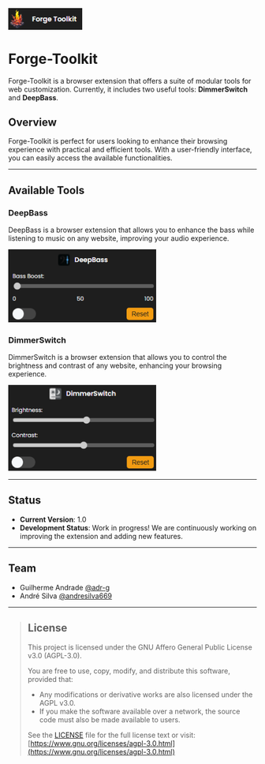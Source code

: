 <img src="img/preview01-v1.0.png" alt="preview01" width="150" />

# Forge-Toolkit

Forge-Toolkit is a browser extension that offers a suite of modular tools for web customization. Currently, it includes two useful tools: **DimmerSwitch** and **DeepBass**.

## Overview

Forge-Toolkit is perfect for users looking to enhance their browsing experience with practical and efficient tools. With a user-friendly interface, you can easily access the available functionalities.

---

## Available Tools

### DeepBass

DeepBass is a browser extension that allows you to enhance the bass while listening to music on any website, improving your audio experience.

<img src="img/preview02-v1.0.png" alt="preview02" width="300" />

### DimmerSwitch

DimmerSwitch is a browser extension that allows you to control the brightness and contrast of any website, enhancing your browsing experience.

<img src="img/preview03-v1.0.png" alt="preview03" width="300" />

---

## Status

- **Current Version**: 1.0
- **Development Status**: Work in progress! We are continuously working on improving the extension and adding new features.

---

## Team

- Guilherme Andrade [@adr-g](https://github.com/adr-g)
- André Silva [@andresilva669](https://github.com/andresilva669)

---

> ## License
>
> This project is licensed under the GNU Affero General Public License v3.0 (AGPL-3.0).
>
> You are free to use, copy, modify, and distribute this software, provided that:
> - Any modifications or derivative works are also licensed under the AGPL v3.0.
> - If you make the software available over a network, the source code must also be made available to users.
>
> See the [LICENSE](LICENSE) file for the full license text or visit:  
> [https://www.gnu.org/licenses/agpl-3.0.html](https://www.gnu.org/licenses/agpl-3.0.html)

